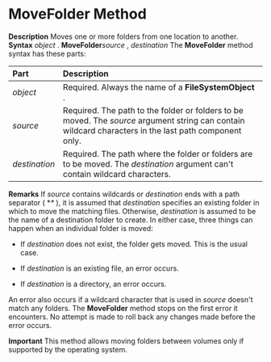 
# MoveFolder Method



 **Description**
Moves one or more folders from one location to another.
 **Syntax**
 _object_ . **MoveFolder**_source_ , _destination_
The  **MoveFolder** method syntax has these parts:


|**Part**|**Description**|
|:-----|:-----|
| _object_|Required. Always the name of a  **FileSystemObject** .|
| _source_|Required. The path to the folder or folders to be moved. The  _source_ argument string can contain wildcard characters in the last path component only.|
| _destination_|Required. The path where the folder or folders are to be moved. The  _destination_ argument can't contain wildcard characters.|
 **Remarks**
If  _source_ contains wildcards or _destination_ ends with a path separator ( **\** ), it is assumed that _destination_ specifies an existing folder in which to move the matching files. Otherwise, _destination_ is assumed to be the name of a destination folder to create. In either case, three things can happen when an individual folder is moved:


- If  _destination_ does not exist, the folder gets moved. This is the usual case.
    
- If  _destination_ is an existing file, an error occurs.
    
- If  _destination_ is a directory, an error occurs.
    

An error also occurs if a wildcard character that is used in  _source_ doesn't match any folders. The **MoveFolder** method stops on the first error it encounters. No attempt is made to roll back any changes made before the error occurs.


 **Important**  This method allows moving folders between volumes only if supported by the operating system.


